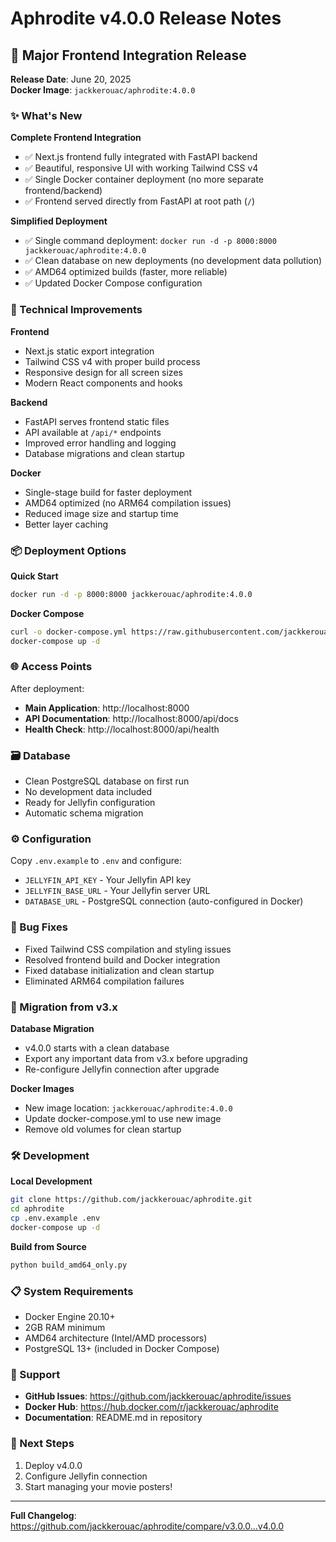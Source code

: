 # Aphrodite v4.0.0 Release Notes

## 🚀 Major Frontend Integration Release

**Release Date**: June 20, 2025  
**Docker Image**: `jackkerouac/aphrodite:4.0.0`

### ✨ What's New

**Complete Frontend Integration**
- ✅ Next.js frontend fully integrated with FastAPI backend
- ✅ Beautiful, responsive UI with working Tailwind CSS v4
- ✅ Single Docker container deployment (no more separate frontend/backend)
- ✅ Frontend served directly from FastAPI at root path (`/`)

**Simplified Deployment**
- ✅ Single command deployment: `docker run -d -p 8000:8000 jackkerouac/aphrodite:4.0.0`
- ✅ Clean database on new deployments (no development data pollution)
- ✅ AMD64 optimized builds (faster, more reliable)
- ✅ Updated Docker Compose configuration

### 🔧 Technical Improvements

**Frontend**
- Next.js static export integration
- Tailwind CSS v4 with proper build process
- Responsive design for all screen sizes
- Modern React components and hooks

**Backend**
- FastAPI serves frontend static files
- API available at `/api/*` endpoints
- Improved error handling and logging
- Database migrations and clean startup

**Docker**
- Single-stage build for faster deployment
- AMD64 optimized (no ARM64 compilation issues)
- Reduced image size and startup time
- Better layer caching

### 📦 Deployment Options

**Quick Start**
```bash
docker run -d -p 8000:8000 jackkerouac/aphrodite:4.0.0
```

**Docker Compose**
```bash
curl -o docker-compose.yml https://raw.githubusercontent.com/jackkerouac/aphrodite/v4.0.0/docker-compose.yml
docker-compose up -d
```

### 🌐 Access Points

After deployment:
- **Main Application**: http://localhost:8000
- **API Documentation**: http://localhost:8000/api/docs
- **Health Check**: http://localhost:8000/api/health

### 🗃️ Database

- Clean PostgreSQL database on first run
- No development data included
- Ready for Jellyfin configuration
- Automatic schema migration

### ⚙️ Configuration

Copy `.env.example` to `.env` and configure:
- `JELLYFIN_API_KEY` - Your Jellyfin API key
- `JELLYFIN_BASE_URL` - Your Jellyfin server URL
- `DATABASE_URL` - PostgreSQL connection (auto-configured in Docker)

### 🐛 Bug Fixes

- Fixed Tailwind CSS compilation and styling issues
- Resolved frontend build and Docker integration
- Fixed database initialization and clean startup
- Eliminated ARM64 compilation failures

### 🔄 Migration from v3.x

**Database Migration**
- v4.0.0 starts with a clean database
- Export any important data from v3.x before upgrading
- Re-configure Jellyfin connection after upgrade

**Docker Images**
- New image location: `jackkerouac/aphrodite:4.0.0`
- Update docker-compose.yml to use new image
- Remove old volumes for clean startup

### 🛠️ Development

**Local Development**
```bash
git clone https://github.com/jackkerouac/aphrodite.git
cd aphrodite
cp .env.example .env
docker-compose up -d
```

**Build from Source**
```bash
python build_amd64_only.py
```

### 📋 System Requirements

- Docker Engine 20.10+
- 2GB RAM minimum
- AMD64 architecture (Intel/AMD processors)
- PostgreSQL 13+ (included in Docker Compose)

### 🤝 Support

- **GitHub Issues**: https://github.com/jackkerouac/aphrodite/issues
- **Docker Hub**: https://hub.docker.com/r/jackkerouac/aphrodite
- **Documentation**: README.md in repository

### 🎯 Next Steps

1. Deploy v4.0.0
2. Configure Jellyfin connection
3. Start managing your movie posters!

---

**Full Changelog**: https://github.com/jackkerouac/aphrodite/compare/v3.0.0...v4.0.0
